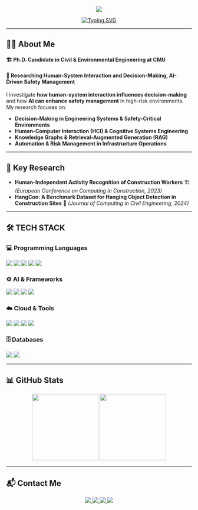 <div align="center">
<img src="https://capsule-render.vercel.app/api?type=soft&color=6D6E71&height=180&section=header&text=Seongeun%20Park&fontSize=45&fontColor=ffffff&fontAlign=50&fontAlignY=50&font=Helvetica&desc=AI%20for%20Human-System%20Interaction%20|%20Decision%20Support&descAlign=50&descAlignY=70" />

  [![Typing SVG](https://readme-typing-svg.demolab.com?font=Helvetica&weight=500&size=30&pause=1000&color=374151&center=true&vCenter=true&random=true&width=800&height=70&lines=AI+for+Human-System+Interaction+%7C+Decision+Support;Risk+Analysis+%7C+Safety-Critical+Engineering;Knowledge+Graph+%7C+RAG+%7C+Automation)](https://git.io/typing-svg)
</div>


---

## 👨‍💻 About Me  
<div align="left">
  <h4> 🏗️ Ph.D. Candidate in Civil & Environmental Engineering at CMU </h4>
  <h4> 🔬 Researching Human-System Interaction and Decision-Making, AI-Driven Safety Management</h4>
</div>

I investigate **how human-system interaction influences decision-making** and how **AI can enhance safety management** in high-risk environments. My research focuses on:  
- **Decision-Making in Engineering Systems & Safety-Critical Environments**  
- **Human-Computer Interaction (HCI) & Cognitive Systems Engineering**  
- **Knowledge Graphs & Retrieval-Augmented Generation (RAG)**  
- **Automation & Risk Management in Infrastructure Operations**  

---

## 🔑 Key Research  
- **Human-Independent Activity Recognition of Construction Workers** 🏗️ *(European Conference on Computing in Construction, 2023)*  
- **HangCon: A Benchmark Dataset for Hanging Object Detection in Construction Sites** 📸 *(Journal of Computing in Civil Engineering, 2024)*  

---

## 🛠️ TECH STACK  

### 💻 Programming Languages  
<div align="left">
  <img src="https://img.shields.io/badge/Python-3776AB?style=for-the-badge&logo=Python&logoColor=white"/>
  <img src="https://img.shields.io/badge/C++-00599C?style=for-the-badge&logo=C%2B%2b&logoColor=white"/> 
  <img src="https://img.shields.io/badge/JavaScript-F7DF1E?style=for-the-badge&logo=JavaScript&logoColor=white"/> 
  <img src="https://img.shields.io/badge/R-276DC3?style=for-the-badge&logo=R&logoColor=white"/> 
  <img src="https://img.shields.io/badge/MATLAB-0076A8?style=for-the-badge&logo=MathWorks&logoColor=white"/>
</div>

### ⚙️ AI & Frameworks  
<div align="left">
  <img src="https://img.shields.io/badge/TensorFlow-FF6F00?style=for-the-badge&logo=TensorFlow&logoColor=white"/>
  <img src="https://img.shields.io/badge/PyTorch-EE4C2C?style=for-the-badge&logo=PyTorch&logoColor=white"/>
  <img src="https://img.shields.io/badge/Neo4j-008CC1?style=for-the-badge&logo=Neo4j&logoColor=white"/>
  <img src="https://img.shields.io/badge/Django-092E20?style=for-the-badge&logo=Django&logoColor=white"/>
</div>

### ☁️ Cloud & Tools  
<div align="left">
  <img src="https://img.shields.io/badge/Amazon AWS-232F3E?style=for-the-badge&logo=amazonaws&logoColor=white"/>
  <img src="https://img.shields.io/badge/Docker-2496ED?style=for-the-badge&logo=Docker&logoColor=white"/>
  <img src="https://img.shields.io/badge/Git-F05032?style=for-the-badge&logo=Git&logoColor=white"/>
  <img src="https://img.shields.io/badge/Tableau-E97627?style=for-the-badge&logo=Tableau&logoColor=white"/>
</div>

### 🗄️ Databases  
<div align="left">
  <img src="https://img.shields.io/badge/MySQL-4479A1?style=for-the-badge&logo=MySQL&logoColor=white"/>
  <img src="https://img.shields.io/badge/MongoDB-47A248?style=for-the-badge&logo=MongoDB&logoColor=white"/>
</div>

---

## 📊 GitHub Stats  
<div align="center">
  <img height="180em" src="https://github-readme-streak-stats.herokuapp.com/?user=separk-1&theme=ayu-mirage"/>
  <img height="180em" src="https://github-readme-stats.vercel.app/api/top-langs/?username=separk-1&layout=compact&theme=ayu-mirage"/>
</div>

---

## 📬 Contact Me  
<div align="center">
  <a href="mailto:seongeup@andrew.cmu.edu">
    <img src="https://img.shields.io/badge/Gmail-EA4335?style=for-the-badge&logo=gmail&logoColor=white"/>
  </a>
  <a href="https://github.com/separk-1">
    <img src="https://img.shields.io/badge/Github-181717?style=for-the-badge&logo=github&logoColor=white"/>
  </a>
  <a href="https://www.linkedin.com/in/separk111/">
    <img src="https://img.shields.io/badge/LinkedIn-0077B5?style=for-the-badge&logo=linkedin&logoColor=white"/>
  </a>
  <a href="https://separk-1.github.io">
    <img src="https://img.shields.io/badge/Website-4285F4?style=for-the-badge&logo=googlechrome&logoColor=white"/>
  </a>
</div>
